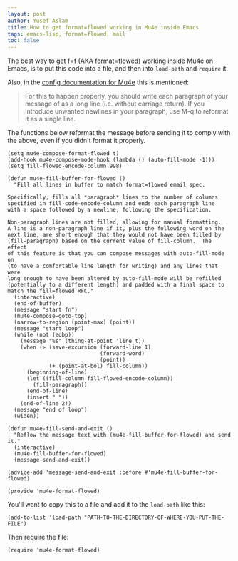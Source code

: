 ```yaml
---
layout: post
author: Yusef Aslam
title: How to get format=flowed working in Mu4e inside Emacs
tags: emacs-lisp, format=flowed, mail
toc: false
---
```


The best way to get [f=f](https://joeclark.org/ffaq.html) (AKA [format=flowed](https://joeclark.org/ffaq.html)) working inside Mu4e on Emacs, is to put this code into a file, and then into `load-path` and `require` it.

Also, in the [config documentation for Mu4e](https://www.djcbsoftware.nl/code/mu/mu4e/Writing-messages.html#How-can-I-apply-format_003dflowed-to-my-outgoing-messages_003f) this is mentioned:
> For this to happen properly, you should write each paragraph of your message of as a long line (i.e. without carriage return). If you introduce unwanted newlines in your paragraph, use M-q to reformat it as a single line.

The functions below reformat the message before sending it to comply with the above, even if you didn't format it properly.

```emacs-lisp
(setq mu4e-compose-format-flowed t)
(add-hook mu4e-compose-mode-hook (lambda () (auto-fill-mode -1)))
(setq fill-flowed-encode-column 998)

(defun mu4e-fill-buffer-for-flowed ()
  "Fill all lines in buffer to match format=flowed email spec.

Specifically, fills all *paragraph* lines to the number of columns
specified in fill-code-encode-column and ends each paragraph line
with a space followed by a newline, following the specification.

Non-paragraph lines are not filled, allowing for manual formatting.
A line is a non-paragraph line if it, plus the following word on the
next line, are short enough that they would not have been filled by
(fill-paragraph) based on the current value of fill-column.  The effect
of this feature is that you can compose messages with auto-fill-mode on
(to have a comfortable line length for writing) and any lines that were
long enough to have been altered by auto-fill-mode will be refilled
(potentially to a different length) and padded with a final space to
match the fill=flowed RFC."
  (interactive)
  (end-of-buffer)
  (message "start fn")
  (mu4e-compose-goto-top)
  (narrow-to-region (point-max) (point))
  (message "start loop")
  (while (not (eobp))
    (message "%s" (thing-at-point 'line t))
    (when (> (save-excursion (forward-line 1)
                             (forward-word)
                             (point))
             (+ (point-at-bol) fill-column))
      (beginning-of-line)
      (let ((fill-column fill-flowed-encode-column))
        (fill-paragraph))
      (end-of-line)
      (insert " "))
    (end-of-line 2))
  (message "end of loop")
  (widen))

(defun mu4e-fill-send-and-exit ()
  "Reflow the message text with (mu4e-fill-buffer-for-flowed) and send it."
  (interactive)
  (mu4e-fill-buffer-for-flowed)
  (message-send-and-exit))

(advice-add 'message-send-and-exit :before #'mu4e-fill-buffer-for-flowed)

(provide 'mu4e-format-flowed)
```

You'll want to copy this to a file and add it to the `load-path` like this:
```emacs-lisp
(add-to-list 'load-path "PATH-TO-THE-DIRECTORY-OF-WHERE-YOU-PUT-THE-FILE")
```

Then require the file:
```emacs-lisp
(require 'mu4e-format-flowed)
```
